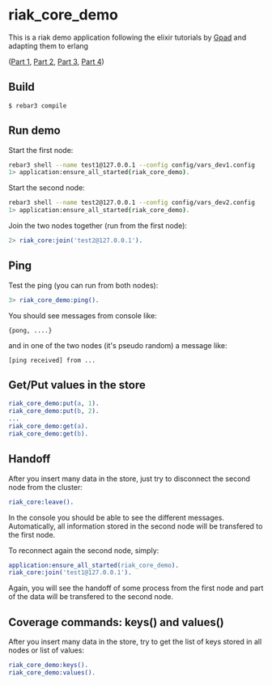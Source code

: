 riak_core_demo
==============

This is a riak demo application following the elixir tutorials by
[Gpad](https://github.com/gpad/no_slides) and adapting them to erlang

([Part 1](https://medium.com/@GPad/create-a-riak-core-application-in-elixir-part-1-41354c1f26c3),
[Part 2](https://medium.com/@GPad/create-a-riak-core-application-in-elixir-part-2-88bdec73f368),
[Part 3](https://medium.com/@GPad/create-a-riak-core-application-in-elixir-part-3-8bac36632be0),
[Part 4](https://medium.com/@GPad/create-a-riak-core-application-in-elixir-part-4-728512ece224))

Build
-----

    $ rebar3 compile

Run demo
--------

Start the first node:

```bash
rebar3 shell --name test1@127.0.0.1 --config config/vars_dev1.config
1> application:ensure_all_started(riak_core_demo).
```

Start the second node:

```bash
rebar3 shell --name test2@127.0.0.1 --config config/vars_dev2.config
1> application:ensure_all_started(riak_core_demo).
```

Join the two nodes together (run from the first node):

```erlang
2> riak_core:join('test2@127.0.0.1').
```

Ping
----

Test the ping (you can run from both nodes):

```erlang
3> riak_core_demo:ping().
```

You should see messages from console like:

`{pong, ....}`

and in one of the two nodes (it's pseudo random) a message like:

`[ping received] from ...`

Get/Put values in the store
---------------------------

```erlang
riak_core_demo:put(a, 1).
riak_core_demo:put(b, 2).
...
riak_core_demo:get(a).
riak_core_demo:get(b).
```

Handoff
-------

After you insert many data in the store, just try to disconnect
the second node from the cluster:

```erlang
riak_core:leave().
```

In the console you should be able to see the different messages.
Automatically, all information stored in the second node will be transfered
to the first node.

To reconnect again the second node, simply:

```erlang
application:ensure_all_started(riak_core_demo).
riak_core:join('test1@127.0.0.1').
```

Again, you will see the handoff of some process from the first node and
part of the data will be transfered to the second node.


Coverage commands: keys() and values()
--------------------------------------

After you insert many data in the store, try to get the list of keys stored in
all nodes or list of values:

```erlang
riak_core_demo:keys().
riak_core_demo:values().
```
